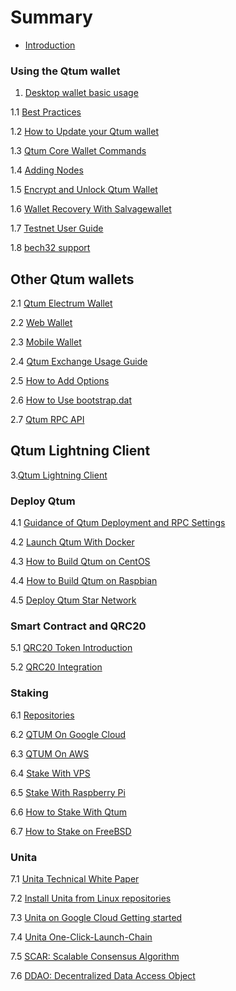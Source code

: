 # Summary

* [Introduction](README.md)

### Using the Qtum wallet

1. [Desktop wallet basic usage](Qtum-Wallet-Tutorial/README.md)

1.1 [Best Practices](QTUM-wallet-usage-best-practices/README.md)

1.2  [How to Update your Qtum wallet](updateqtum/README.md)

1.3 [Qtum Core Wallet Commands](commands/README.md)

1.4 [Adding Nodes](Adding-Nodes/README.md)          

1.5 [Encrypt and Unlock Qtum Wallet](Encrypt-and-Unlock-Qtum-Wallet/README.md)

1.6 [Wallet Recovery With Salvagewallet](Wallet-Recovery-with-Salvagewallet.md)

1.7 [Testnet User Guide](Testnet-User-Guide.md)

1.8 [bech32 support](bech32/README.md)

## Other Qtum wallets

2.1 [Qtum Electrum Wallet](Qtum-Electrum-User-Guide.md)

2.2 [Web Wallet](QTUM-WebWallet-usage/README.md)    

2.3 [Mobile Wallet](Qtum-Mobile-wallet-tutorial/README.md)

2.4 [Qtum Exchange Usage Guide](Qtum-Exchange-Usage-Guide-and-Info.md)

2.5 [How to Add Options](How-To-Add-Options/README.md)

2.6 [How to Use bootstrap.dat](How-to-Use-Bootstrap/README.md)

2.7 [Qtum RPC API](Qtum-RPC-API/README.md)

## Qtum Lightning Client

3.[Qtum Lightning Client](lightning/README.md)

### Deploy Qtum

4.1 [Guidance of Qtum Deployment and RPC Settings](Guidance-of-Qtum-Deployment-and-RPC-Settings.md)

4.2 [Launch Qtum With Docker](Launch-Qtum-with-Docker.md)

4.3 [How to Build Qtum on CentOS](Build-Qtum-on-CentOS.md)

4.4 [How to Build Qtum on Raspbian](How-To-Build-Qtum-On-Raspbian.md)

4.5 [Deploy Qtum Star Network](How-to-Deploy-Star-Network/README.md)

### Smart Contract and QRC20

5.1 [QRC20 Token Introduction](QRC20-Token-Introduce.md)

5.2 [QRC20 Integration](QRC20-integration.md)

### Staking

6.1 [Repositories](qtumrepo/README.md)

6.2 [QTUM On Google Cloud](gcpgettingstarted/README.md)

6.3 [QTUM On AWS](Qtum-AWS/README.md)

6.4 [Stake With VPS](How-to-Stake-QTUM-using-a-Linux-Virtual-Private-Server/README.md)

6.5 [Stake With Raspberry Pi](Qtum-on-Raspberry-Pi/README.md)

6.6 [How to Stake With Qtum](How-to-Stake-with-Qtum/README.md)

6.7 [How to Stake on FreeBSD](freebsd/README.md)    

### Unita

7.1 [Unita Technical White Paper](Technical-White-Paper-for-QtumX/README.md)

7.2 [Install Unita from Linux repositories](unitarepo/README.md)

7.3 [Unita on Google Cloud Getting started](unitagettingstarted/README.md)

7.4 [Unita One-Click-Launch-Chain](One-Click-Launch-Chain/README.md)

7.5 [SCAR: Scalable Consensus Algorithm](SCAR-Consensus/README.md)

7.6 [DDAO: Decentralized Data Access Object](DDAO-Data-Management/README.md)
